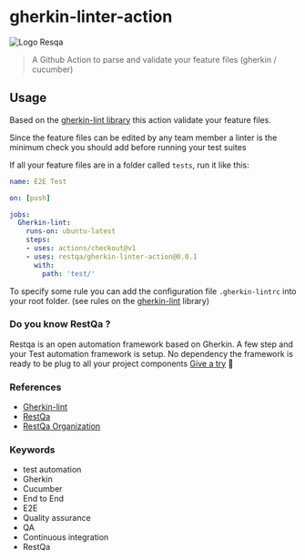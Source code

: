 # gherkin-linter-action

![Logo Resqa](https://avatars1.githubusercontent.com/u/60838103?s=200&v=4)

> A Github Action to parse and validate your feature files (gherkin / cucumber)


## Usage


Based on the [gherkin-lint library](https://www.npmjs.com/package/gherkin-lint) this action validate your feature files.

Since the feature files can be edited by any team member a linter is the minimum check you should add before running your test suites

If all your feature files are in a folder called `tests`, run it like this:

```yaml
name: E2E Test

on: [push]

jobs:
  Gherkin-lint:
    runs-on: ubuntu-latest
    steps:
    - uses: actions/checkout@v1
    - uses: restqa/gherkin-linter-action@0.0.1
      with:
        path: 'test/'
```

To specify some rule you can add the configuration file `.gherkin-lintrc` into your root folder. (see rules on the [gherkin-lint](https://www.npmjs.com/package/gherkin-lint#configuration-file) library)

### Do you know RestQa ? 

Restqa is an open automation framework based on Gherkin.
A few step and your Test automation framework is setup. No dependency the framework is ready to be plug to all your project components
[Give a try](https://github.com/restqa) 🚀

### References

* [Gherkin-lint](https://www.npmjs.com/package/gherkin-lint)
* [RestQa](https://www.restqa.io)
* [RestQa Organization](https://github.com/restqa)

### Keywords

* test automation
* Gherkin
* Cucumber
* End to End
* E2E
* Quality assurance
* QA
* Continuous integration
* RestQa
  
